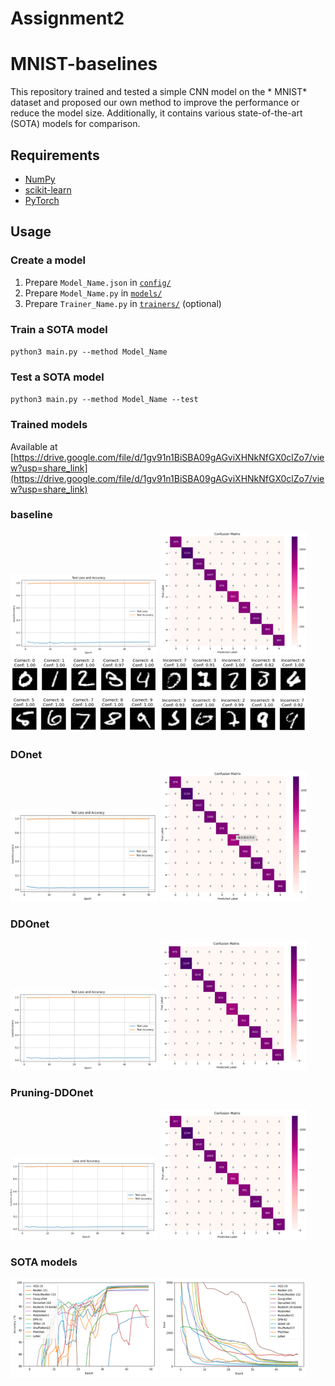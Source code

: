 # Assignment2
# MNIST-baselines
This repository trained and tested a simple CNN model on the * MNIST* dataset 
and proposed our own method to improve the performance or reduce the model size.
Additionally, it contains various state-of-the-art (SOTA) models for comparison.

## Requirements
- [NumPy](http://www.numpy.org/)
- [scikit-learn](http://scikit-learn.org/stable/index.html)
- [PyTorch](http://pytorch.org/)

## Usage
### Create a model
1. Prepare `Model_Name.json` in [`config/`](./config)
2. Prepare `Model_Name.py` in [`models/`](./models)
3. Prepare `Trainer_Name.py` in [`trainers/`](./trainers) (optional) 
### Train a SOTA model
`python3 main.py --method Model_Name`
### Test a SOTA model
`python3 main.py --method Model_Name --test`
### Trained models
Available at [https://drive.google.com/file/d/1gv91n1BiSBA09gAGviXHNkNfGX0clZo7/view?usp=share_link](https://drive.google.com/file/d/1gv91n1BiSBA09gAGviXHNkNfGX0clZo7/view?usp=share_link)

### baseline
![baseline loss and accuracy.png](plot/reademePlots/img_2.png)
![confusion matrix.png](plot/reademePlots/img_3.png)
![well_classified.png](plot/reademePlots/img_4.png)
![miss_classified.png](plot/reademePlots/img_5.png)

### DOnet
![DOnet loss and accuracy.png](plot/reademePlots/img_8.png)
![DOnet confusion matrix.png](plot/reademePlots/img_9.png)

### DDOnet
![DDOnet loss and accuracy.png](plot/reademePlots/img_11.png)
![DDOnet confusion matrix.png](plot/reademePlots/img_12.png)

### Pruning-DDOnet
![Pruning-DDOnet loss and accuracy.png](plot/reademePlots/img_6.png)
![Pruning-DDOnet confusion matrix.png](plot/reademePlots/img_7.png)

### SOTA models
![accuracy.png](plot/reademePlots/img.png)
![loss.png](plot/reademePlots/img_1.png)